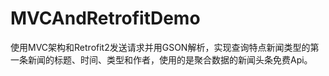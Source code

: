 # MVCAndRetrofitDemo
使用MVC架构和Retrofit2发送请求并用GSON解析，实现查询特点新闻类型的第一条新闻的标题、时间、类型和作者，使用的是聚合数据的新闻头条免费Api。
